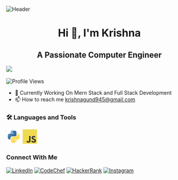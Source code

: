 ![Header](https://user-images.githubusercontent.com/74038190/240304586-d48893bd-0757-481c-8d7e-ba3e163feae7.png)


<p align="center">
  <h1  align="center">Hi 👋, I'm Krishna</h1>
  <h2  align="center">A Passionate Computer Engineer</h2>
</p>

<img src="https://user-images.githubusercontent.com/74038190/238353480-219bcc70-f5dc-466b-9a60-29653d8e8433.gif">

![Profile Views](https://hits.seeyoufarm.com/api/count/incr/badge.svg?url=https://github.com/<your-username>&title=Profile%20Views)


- 🔭 Currently Working On Mern Stack and Full Stack Development
- 📫 How to reach me krishnagund945@gmail.com

### 🛠️ Languages and Tools
<p align="left">
  <img src="https://raw.githubusercontent.com/devicons/devicon/master/icons/python/python-original.svg" alt="Python" width="40" height="40"/> 
  <img src="https://raw.githubusercontent.com/devicons/devicon/master/icons/javascript/javascript-original.svg" alt="JavaScript" width="40" height="40"/>
</p>


  ### Connect With Me
  [![LinkedIn](https://img.shields.io/badge/LinkedIn-0077B5?style=for-the-badge&logo=linkedin&logoColor=white)](https://www.linkedin.com/in/<your-linkedin-username>/)
  [![CodeChef](https://img.shields.io/badge/CodeChef-5B4638?style=for-the-badge&logo=codechef&logoColor=white)](https://www.codechef.com/users/<your-codechef-username>)
  [![HackerRank](https://img.shields.io/badge/HackerRank-2EC866?style=for-the-badge&logo=hackerrank&logoColor=white)](https://www.hackerrank.com/<your-hackerrank-username>)
  [![Instagram](https://img.shields.io/badge/Instagram-E4405F?style=for-the-badge&logo=instagram&logoColor=white)](https://www.instagram.com/<your-instagram-username>/)


  






